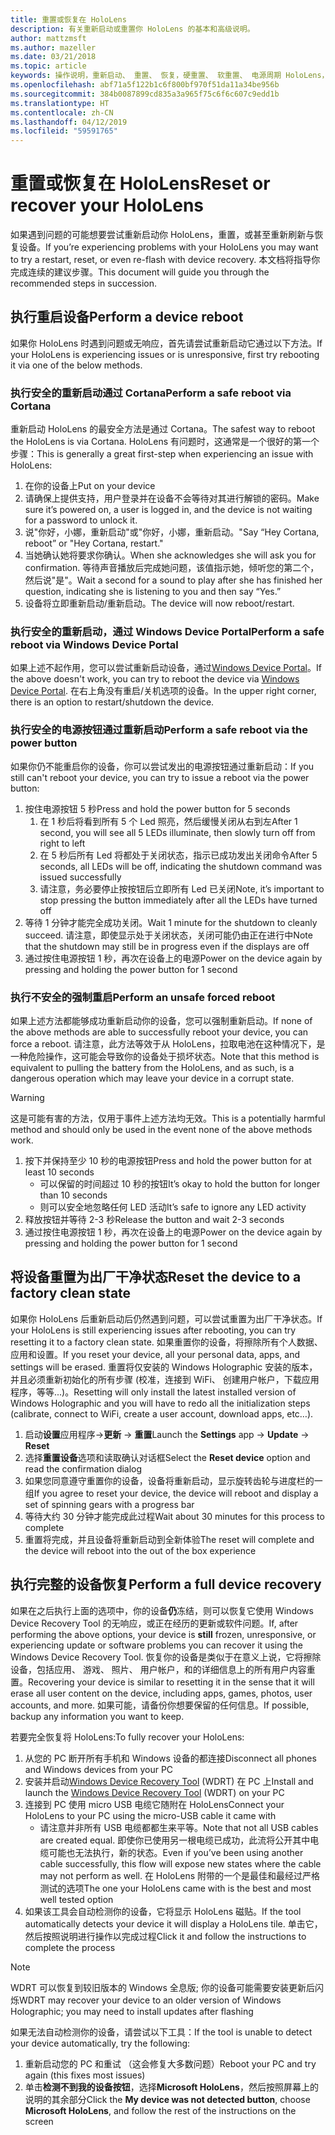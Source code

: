 ```yaml
---
title: 重置或恢复在 HoloLens
description: 有关重新启动或重置你 HoloLens 的基本和高级说明。
author: mattzmsft
ms.author: mazeller
ms.date: 03/21/2018
ms.topic: article
keywords: 操作说明，重新启动、 重置、 恢复，硬重置、 软重置、 电源周期 HoloLens，关闭
ms.openlocfilehash: abf71a5f122b1c6f800bf970f51da11a34be956b
ms.sourcegitcommit: 384b0087899cd835a3a965f75c6f6c607c9edd1b
ms.translationtype: HT
ms.contentlocale: zh-CN
ms.lasthandoff: 04/12/2019
ms.locfileid: "59591765"
---
```

# <a name="reset-or-recover-your-hololens"></a><span data-ttu-id="be53f-104">重置或恢复在 HoloLens</span><span class="sxs-lookup"><span data-stu-id="be53f-104">Reset or recover your HoloLens</span></span>

<span data-ttu-id="be53f-105">如果遇到问题的可能想要尝试重新启动你 HoloLens，重置，或甚至重新刷新与恢复设备。</span><span class="sxs-lookup"><span data-stu-id="be53f-105">If you’re experiencing problems with your HoloLens you may want to try a restart, reset, or even re-flash with device recovery.</span></span> <span data-ttu-id="be53f-106">本文档将指导你完成连续的建议步骤。</span><span class="sxs-lookup"><span data-stu-id="be53f-106">This document will guide you through the recommended steps in succession.</span></span>

## <a name="perform-a-device-reboot"></a><span data-ttu-id="be53f-107">执行重启设备</span><span class="sxs-lookup"><span data-stu-id="be53f-107">Perform a device reboot</span></span>

<span data-ttu-id="be53f-108">如果你 HoloLens 时遇到问题或无响应，首先请尝试重新启动它通过以下方法。</span><span class="sxs-lookup"><span data-stu-id="be53f-108">If your HoloLens is experiencing issues or is unresponsive, first try rebooting it via one of the below methods.</span></span>

### <a name="perform-a-safe-reboot-via-cortana"></a><span data-ttu-id="be53f-109">执行安全的重新启动通过 Cortana</span><span class="sxs-lookup"><span data-stu-id="be53f-109">Perform a safe reboot via Cortana</span></span>

<span data-ttu-id="be53f-110">重新启动 HoloLens 的最安全方法是通过 Cortana。</span><span class="sxs-lookup"><span data-stu-id="be53f-110">The safest way to reboot the HoloLens is via Cortana.</span></span> <span data-ttu-id="be53f-111">HoloLens 有问题时，这通常是一个很好的第一个步骤：</span><span class="sxs-lookup"><span data-stu-id="be53f-111">This is generally a great first-step when experiencing an issue with HoloLens:</span></span>
1. <span data-ttu-id="be53f-112">在你的设备上</span><span class="sxs-lookup"><span data-stu-id="be53f-112">Put on your device</span></span>
2. <span data-ttu-id="be53f-113">请确保上提供支持，用户登录并在设备不会等待对其进行解锁的密码。</span><span class="sxs-lookup"><span data-stu-id="be53f-113">Make sure it’s powered on, a user is logged in, and the device is not waiting for a password to unlock it.</span></span>
3. <span data-ttu-id="be53f-114">说"你好，小娜，重新启动"或"你好，小娜，重新启动。"</span><span class="sxs-lookup"><span data-stu-id="be53f-114">Say “Hey Cortana, reboot” or "Hey Cortana, restart."</span></span>
4. <span data-ttu-id="be53f-115">当她确认她将要求你确认。</span><span class="sxs-lookup"><span data-stu-id="be53f-115">When she acknowledges she will ask you for confirmation.</span></span> <span data-ttu-id="be53f-116">等待声音播放后完成她问题，该值指示她，倾听您的第二个，然后说"是"。</span><span class="sxs-lookup"><span data-stu-id="be53f-116">Wait a second for a sound to play after she has finished her question, indicating she is listening to you and then say “Yes.”</span></span>
5. <span data-ttu-id="be53f-117">设备将立即重新启动/重新启动。</span><span class="sxs-lookup"><span data-stu-id="be53f-117">The device will now reboot/restart.</span></span>

### <a name="perform-a-safe-reboot-via-windows-device-portal"></a><span data-ttu-id="be53f-118">执行安全的重新启动，通过 Windows Device Portal</span><span class="sxs-lookup"><span data-stu-id="be53f-118">Perform a safe reboot via Windows Device Portal</span></span>

<span data-ttu-id="be53f-119">如果上述不起作用，您可以尝试重新启动设备，通过[Windows Device Portal](using-the-windows-device-portal.md)。</span><span class="sxs-lookup"><span data-stu-id="be53f-119">If the above doesn't work, you can try to reboot the device via [Windows Device Portal](using-the-windows-device-portal.md).</span></span> <span data-ttu-id="be53f-120">在右上角没有重启/关机选项的设备。</span><span class="sxs-lookup"><span data-stu-id="be53f-120">In the upper right corner, there is an option to restart/shutdown the device.</span></span>

### <a name="perform-a-safe-reboot-via-the-power-button"></a><span data-ttu-id="be53f-121">执行安全的电源按钮通过重新启动</span><span class="sxs-lookup"><span data-stu-id="be53f-121">Perform a safe reboot via the power button</span></span>

<span data-ttu-id="be53f-122">如果你仍不能重启你的设备，你可以尝试发出的电源按钮通过重新启动：</span><span class="sxs-lookup"><span data-stu-id="be53f-122">If you still can't reboot your device, you can try to issue a reboot via the power button:</span></span>
1. <span data-ttu-id="be53f-123">按住电源按钮 5 秒</span><span class="sxs-lookup"><span data-stu-id="be53f-123">Press and hold the power button for 5 seconds</span></span>
   1. <span data-ttu-id="be53f-124">在 1 秒后将看到所有 5 个 Led 照亮，然后缓慢关闭从右到左</span><span class="sxs-lookup"><span data-stu-id="be53f-124">After 1 second, you will see all 5 LEDs illuminate, then slowly turn off from right to left</span></span>
   2. <span data-ttu-id="be53f-125">在 5 秒后所有 Led 将都处于关闭状态，指示已成功发出关闭命令</span><span class="sxs-lookup"><span data-stu-id="be53f-125">After 5 seconds, all LEDs will be off, indicating the shutdown command was issued successfully</span></span>
   3. <span data-ttu-id="be53f-126">请注意，务必要停止按按钮后立即所有 Led 已关闭</span><span class="sxs-lookup"><span data-stu-id="be53f-126">Note, it’s important to stop pressing the button immediately after all the LEDs have turned off</span></span>
2. <span data-ttu-id="be53f-127">等待 1 分钟才能完全成功关闭。</span><span class="sxs-lookup"><span data-stu-id="be53f-127">Wait 1 minute for the shutdown to cleanly succeed.</span></span> <span data-ttu-id="be53f-128">请注意，即使显示处于关闭状态，关闭可能仍由正在进行中</span><span class="sxs-lookup"><span data-stu-id="be53f-128">Note that the shutdown may still be in progress even if the displays are off</span></span>
3. <span data-ttu-id="be53f-129">通过按住电源按钮 1 秒，再次在设备上的电源</span><span class="sxs-lookup"><span data-stu-id="be53f-129">Power on the device again by pressing and holding the power button for 1 second</span></span>

### <a name="perform-an-unsafe-forced-reboot"></a><span data-ttu-id="be53f-130">执行不安全的强制重启</span><span class="sxs-lookup"><span data-stu-id="be53f-130">Perform an unsafe forced reboot</span></span>

<span data-ttu-id="be53f-131">如果上述方法都能够成功重新启动你的设备，您可以强制重新启动。</span><span class="sxs-lookup"><span data-stu-id="be53f-131">If none of the above methods are able to successfully reboot your device, you can force a reboot.</span></span> <span data-ttu-id="be53f-132">请注意，此方法等效于从 HoloLens，拉取电池在这种情况下，是一种危险操作，这可能会导致你的设备处于损坏状态。</span><span class="sxs-lookup"><span data-stu-id="be53f-132">Note that this method is equivalent to pulling the battery from the HoloLens, and as such, is a dangerous operation which may leave your device in a corrupt state.</span></span> 

>[!WARNING]
><span data-ttu-id="be53f-133">这是可能有害的方法，仅用于事件上述方法均无效。</span><span class="sxs-lookup"><span data-stu-id="be53f-133">This is a potentially harmful method and should only be used in the event none of the above methods work.</span></span>

1. <span data-ttu-id="be53f-134">按下并保持至少 10 秒的电源按钮</span><span class="sxs-lookup"><span data-stu-id="be53f-134">Press and hold the power button for at least 10 seconds</span></span>
   * <span data-ttu-id="be53f-135">可以保留的时间超过 10 秒的按钮</span><span class="sxs-lookup"><span data-stu-id="be53f-135">It’s okay to hold the button for longer than 10 seconds</span></span>
   * <span data-ttu-id="be53f-136">则可以安全地忽略任何 LED 活动</span><span class="sxs-lookup"><span data-stu-id="be53f-136">It’s safe to ignore any LED activity</span></span>
2. <span data-ttu-id="be53f-137">释放按钮并等待 2-3 秒</span><span class="sxs-lookup"><span data-stu-id="be53f-137">Release the button and wait 2-3 seconds</span></span>
3. <span data-ttu-id="be53f-138">通过按住电源按钮 1 秒，再次在设备上的电源</span><span class="sxs-lookup"><span data-stu-id="be53f-138">Power on the device again by pressing and holding the power button for 1 second</span></span>

## <a name="reset-the-device-to-a-factory-clean-state"></a><span data-ttu-id="be53f-139">将设备重置为出厂干净状态</span><span class="sxs-lookup"><span data-stu-id="be53f-139">Reset the device to a factory clean state</span></span>

<span data-ttu-id="be53f-140">如果你 HoloLens 后重新启动后仍然遇到问题，可以尝试重置为出厂干净状态。</span><span class="sxs-lookup"><span data-stu-id="be53f-140">If your HoloLens is still experiencing issues after rebooting, you can try resetting it to a factory clean state.</span></span> <span data-ttu-id="be53f-141">如果重置你的设备，将擦除所有个人数据、 应用和设置。</span><span class="sxs-lookup"><span data-stu-id="be53f-141">If you reset your device, all your personal data, apps, and settings will be erased.</span></span> <span data-ttu-id="be53f-142">重置将仅安装的 Windows Holographic 安装的版本，并且必须重新初始化的所有步骤 (校准，连接到 WiFi、 创建用户帐户，下载应用程序，等等...)。</span><span class="sxs-lookup"><span data-stu-id="be53f-142">Resetting will only install the latest installed version of Windows Holographic and you will have to redo all the initialization steps (calibrate, connect to WiFi, create a user account, download apps, etc…).</span></span>
1. <span data-ttu-id="be53f-143">启动**设置**应用程序->**更新** -> **重置**</span><span class="sxs-lookup"><span data-stu-id="be53f-143">Launch the **Settings** app -> **Update** -> **Reset**</span></span>
2. <span data-ttu-id="be53f-144">选择**重置设备**选项和读取确认对话框</span><span class="sxs-lookup"><span data-stu-id="be53f-144">Select the **Reset device** option and read the confirmation dialog</span></span>
3. <span data-ttu-id="be53f-145">如果您同意遵守重置你的设备，设备将重新启动，显示旋转齿轮与进度栏的一组</span><span class="sxs-lookup"><span data-stu-id="be53f-145">If you agree to reset your device, the device will reboot and display a set of spinning gears with a progress bar</span></span>
4. <span data-ttu-id="be53f-146">等待大约 30 分钟才能完成此过程</span><span class="sxs-lookup"><span data-stu-id="be53f-146">Wait about 30 minutes for this process to complete</span></span>
5. <span data-ttu-id="be53f-147">重置将完成，并且设备将重新启动到全新体验</span><span class="sxs-lookup"><span data-stu-id="be53f-147">The reset will complete and the device will reboot into the out of the box experience</span></span>

## <a name="perform-a-full-device-recovery"></a><span data-ttu-id="be53f-148">执行完整的设备恢复</span><span class="sxs-lookup"><span data-stu-id="be53f-148">Perform a full device recovery</span></span>

<span data-ttu-id="be53f-149">如果在之后执行上面的选项中，你的设备**仍**冻结，则可以恢复它使用 Windows Device Recovery Tool 的无响应，或正在经历的更新或软件问题。</span><span class="sxs-lookup"><span data-stu-id="be53f-149">If, after performing the above options, your device is **still** frozen, unresponsive, or experiencing update or software problems you can recover it using the Windows Device Recovery Tool.</span></span> <span data-ttu-id="be53f-150">恢复你的设备是类似于在意义上说，它将擦除设备，包括应用、 游戏、 照片、 用户帐户，和的详细信息上的所有用户内容重置。</span><span class="sxs-lookup"><span data-stu-id="be53f-150">Recovering your device is similar to resetting it in the sense that it will erase all user content on the device, including apps, games, photos, user accounts, and more.</span></span> <span data-ttu-id="be53f-151">如果可能，请备份你想要保留的任何信息。</span><span class="sxs-lookup"><span data-stu-id="be53f-151">If possible, backup any information you want to keep.</span></span>

<span data-ttu-id="be53f-152">若要完全恢复将 HoloLens:</span><span class="sxs-lookup"><span data-stu-id="be53f-152">To fully recover your HoloLens:</span></span>
1. <span data-ttu-id="be53f-153">从您的 PC 断开所有手机和 Windows 设备的都连接</span><span class="sxs-lookup"><span data-stu-id="be53f-153">Disconnect all phones and Windows devices from your PC</span></span>
2. <span data-ttu-id="be53f-154">安装并启动[Windows Device Recovery Tool](https://support.microsoft.com/help/12379/windows-10-mobile-device-recovery-tool-faq) (WDRT) 在 PC 上</span><span class="sxs-lookup"><span data-stu-id="be53f-154">Install and launch the [Windows Device Recovery Tool](https://support.microsoft.com/help/12379/windows-10-mobile-device-recovery-tool-faq) (WDRT) on your PC</span></span>
3. <span data-ttu-id="be53f-155">连接到 PC 使用 micro USB 电缆它随附在 HoloLens</span><span class="sxs-lookup"><span data-stu-id="be53f-155">Connect your HoloLens to your PC using the micro-USB cable it came with</span></span>
   * <span data-ttu-id="be53f-156">请注意并非所有 USB 电缆都都生来平等。</span><span class="sxs-lookup"><span data-stu-id="be53f-156">Note that not all USB cables are created equal.</span></span> <span data-ttu-id="be53f-157">即使你已使用另一根电缆已成功，此流将公开其中电缆可能也无法执行，新的状态。</span><span class="sxs-lookup"><span data-stu-id="be53f-157">Even if you’ve been using another cable successfully, this flow will expose new states where the cable may not perform as well.</span></span> <span data-ttu-id="be53f-158">在 HoloLens 附带的一个是最佳和最经过严格测试的选项</span><span class="sxs-lookup"><span data-stu-id="be53f-158">The one your HoloLens came with is the best and most well tested option</span></span>
4. <span data-ttu-id="be53f-159">如果该工具会自动检测你的设备，它将显示 HoloLens 磁贴。</span><span class="sxs-lookup"><span data-stu-id="be53f-159">If the tool automatically detects your device it will display a HoloLens tile.</span></span> <span data-ttu-id="be53f-160">单击它，然后按照说明进行操作以完成过程</span><span class="sxs-lookup"><span data-stu-id="be53f-160">Click it and follow the instructions to complete the process</span></span>

>[!NOTE]
><span data-ttu-id="be53f-161">WDRT 可以恢复到较旧版本的 Windows 全息版; 你的设备可能需要安装更新后闪烁</span><span class="sxs-lookup"><span data-stu-id="be53f-161">WDRT may recover your device to an older version of Windows Holographic; you may need to install updates after flashing</span></span>

<span data-ttu-id="be53f-162">如果无法自动检测你的设备，请尝试以下工具：</span><span class="sxs-lookup"><span data-stu-id="be53f-162">If the tool is unable to detect your device automatically, try the following:</span></span>
1. <span data-ttu-id="be53f-163">重新启动您的 PC 和重试 （这会修复大多数问题）</span><span class="sxs-lookup"><span data-stu-id="be53f-163">Reboot your PC and try again (this fixes most issues)</span></span>
2. <span data-ttu-id="be53f-164">单击**检测不到我的设备按钮**，选择**Microsoft HoloLens**，然后按照屏幕上的说明的其余部分</span><span class="sxs-lookup"><span data-stu-id="be53f-164">Click the **My device was not detected button**, choose **Microsoft HoloLens**, and follow the rest of the instructions on the screen</span></span>

